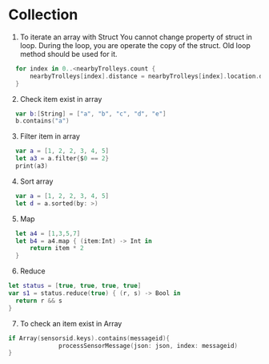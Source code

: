 # Collection

1. To iterate an array with Struct
  You cannot change property of struct in loop. During the loop, you are operate the copy of the struct. Old loop method should be used for it. 
```swift
  for index in 0..<nearbyTrolleys.count {
      nearbyTrolleys[index].distance = nearbyTrolleys[index].location.distance(from: currentlocation)
  }
```
2. Check item exist in array
```swift
  var b:[String] = ["a", "b", "c", "d", "e"]
  b.contains("a")
```
3. Filter item in array
```swift
  var a = [1, 2, 2, 3, 4, 5]
  let a3 = a.filter{$0 == 2}
  print(a3)
```
4. Sort array
```swift
  var a = [1, 2, 2, 3, 4, 5]
  let d = a.sorted(by: >)
```
5. Map 
```swift
  let a4 = [1,3,5,7]
  let b4 = a4.map { (item:Int) -> Int in
      return item * 2
  }
```
6. Reduce
```swift
let status = [true, true, true, true]
var s1 = status.reduce(true) { (r, s) -> Bool in
  return r && s
}
```
7. To check an item exist in Array
```swift
if Array(sensorsid.keys).contains(messageid){
              processSensorMessage(json: json, index: messageid)
}

```

